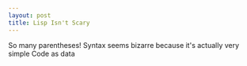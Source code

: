 ```yaml
---
layout: post
title: Lisp Isn't Scary
---
```


So many parentheses!
Syntax seems bizarre because it's actually very simple
Code as data
